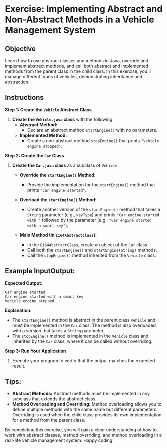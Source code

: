 # Exercise: Implementing Abstract and Non-Abstract Methods in a Vehicle Management System

## Objective
Learn how to use abstract classes and methods in Java, override and implement abstract methods, and call both abstract and implemented methods from the parent class in the child class. In this exercise, you'll manage different types of vehicles, demonstrating inheritance and abstraction.

## Instructions

**Step 1: Create the `Vehicle` Abstract Class**

1. **Create the `Vehicle.java` class** with the following:
   - **Abstract Method:**
      - Declare an abstract method `startEngine()` with no parameters.
   - **Implemented Method:**
      - Create a non-abstract method `stopEngine()` that prints `"Vehicle engine stopped"`.

**Step 2: Create the `Car` Class**

1. **Create the `Car.java` class** as a subclass of `Vehicle`:
   - **Override the `startEngine()` Method:**
      - Provide the implementation for the `startEngine()` method that prints `"Car engine started"`.
   - **Overload the `startEngine()` Method:**
      - Create another version of the `startEngine()` method that takes a `String` parameter (e.g., `keyType`) and prints `"Car engine started with "` followed by the parameter (e.g., `"Car engine started with a smart key"`).

   - **Main Method (In `E164AbstractClass`):**
      - In the `E164AbstractClass`, create an object of the `Car` class.
      - Call both the `startEngine()` and `startEngine(String)` methods.
      - Call the `stopEngine()` method inherited from the `Vehicle` class.

## Example InputOutput:

**Expected Output:**

```plaintext
Car engine started
Car engine started with a smart key
Vehicle engine stopped
```

**Explanation:**
- The `startEngine()` method is abstract in the parent class `Vehicle` and must be implemented in the `Car` class. The method is also overloaded with a version that takes a `String` parameter.
- The `stopEngine()` method is implemented in the `Vehicle` class and inherited by the `Car` class, where it can be called without overriding.

**Step 3: Run Your Application**

1. Execute your program to verify that the output matches the expected result.

## Tips:

- **Abstract Methods:** Abstract methods must be implemented in any subclass that extends the abstract class.
- **Method Overloading and Overriding:** Method overloading allows you to define multiple methods with the same name but different parameters. Overriding is used when the child class provides its own implementation for a method from the parent class.

By completing this exercise, you will gain a clear understanding of how to work with abstract classes, method overriding, and method overloading in a real-life vehicle management system. Happy coding!
